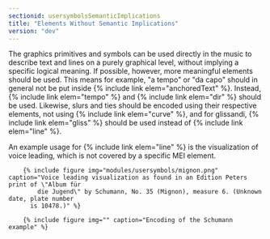 ```yaml
---
sectionid: usersymbolsSemanticImplications
title: "Elements Without Semantic Implications"
version: "dev"
---
```


The graphics primitives and symbols can be used directly in the music to describe text and lines on a purely graphical level, without implying a specific logical meaning. If possible, however, more meaningful elements should be used. This means for example, "a tempo" or "da capo" should in general not be put inside {% include link elem="anchoredText" %}. Instead, {% include link elem="tempo" %} and {% include link elem="dir" %} should be used. Likewise, slurs and ties should be encoded using their respective elements, not using {% include link elem="curve" %}, and for glissandi, {% include link elem="gliss" %} should be used instead of {% include link elem="line" %}.

An example usage for {% include link elem="line" %} is the visualization of voice leading, which is not covered by a specific MEI element.

        {% include figure img="modules/usersymbols/mignon.png" caption="Voice leading visualization as found in an Edition Peters print of \"Album für
            die Jugend\" by Schumann, No. 35 (Mignon), measure 6. (Unknown date, plate number
          is 10478.)" %}
    
        {% include figure img="" caption="Encoding of the Schumann example" %}
    